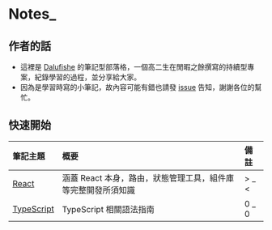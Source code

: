 # Notes_

## 作者的話

+ 這裡是 [Dalufishe](https://github.com/Dalufishe) 的筆記型部落格，一個高二生在閒暇之餘撰寫的持續型專案，紀錄學習的過程，並分享給大家。
+ 因為是學習時寫的小筆記，故內容可能有錯也請發 [issue](https://github.com/Dalufishe/Notes_/issues) 告知，謝謝各位的幫忙。

## 快速開始

| 筆記主題 | 概要 | 備註 |
| :-----| :---- | :---- |
| [React](./Notes/React/0-React.md) | 涵蓋 React 本身，路由，狀態管理工具，組件庫等完整開發所須知識 | > _ < |
| [TypeScript]() | TypeScript 相關語法指南 | 0 _ 0 |

